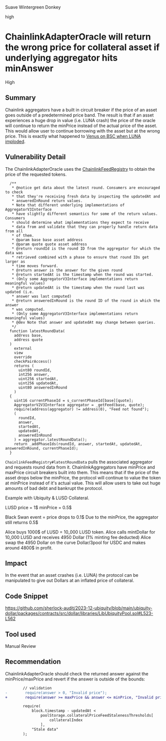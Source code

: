 Suave Wintergreen Donkey

high

# ChainlinkAdapterOracle will return the wrong price for collateral asset if underlying aggregator hits minAnswer

High

## Summary

Chainlink aggregators have a built in circuit breaker if the price of an asset goes outside of a predetermined price band. The result is that if an asset experiences a huge drop in value (i.e. LUNA crash) the price of the oracle will continue to return the minPrice instead of the actual price of the asset. This would allow user to continue borrowing with the asset but at the wrong price. This is exactly what happened to [Venus on BSC when LUNA imploded](https://rekt.news/venus-blizz-rekt/).

## Vulnerability Detail

The ChainlinkAdapterOracle uses the [ChainlinkFeedRegistry](https://etherscan.io/address/0x47Fb2585D2C56Fe188D0E6ec628a38b74fCeeeDf) to obtain the price of the requested tokens.

```solidity 
  /**
   * @notice get data about the latest round. Consumers are encouraged to check
   * that they're receiving fresh data by inspecting the updatedAt and
   * answeredInRound return values.
   * Note that different underlying implementations of AggregatorV3Interface
   * have slightly different semantics for some of the return values. Consumers
   * should determine what implementations they expect to receive
   * data from and validate that they can properly handle return data from all
   * of them.
   * @param base base asset address
   * @param quote quote asset address
   * @return roundId is the round ID from the aggregator for which the data was
   * retrieved combined with a phase to ensure that round IDs get larger as
   * time moves forward.
   * @return answer is the answer for the given round
   * @return startedAt is the timestamp when the round was started.
   * (Only some AggregatorV3Interface implementations return meaningful values)
   * @return updatedAt is the timestamp when the round last was updated (i.e.
   * answer was last computed)
   * @return answeredInRound is the round ID of the round in which the answer
   * was computed.
   * (Only some AggregatorV3Interface implementations return meaningful values)
   * @dev Note that answer and updatedAt may change between queries.
   */
  function latestRoundData(
    address base,
    address quote
  )
    external
    view
    override
    checkPairAccess()
    returns (
      uint80 roundId,
      int256 answer,
      uint256 startedAt,
      uint256 updatedAt,
      uint80 answeredInRound
    )
  {
    uint16 currentPhaseId = s_currentPhaseId[base][quote];
    AggregatorV2V3Interface aggregator = _getFeed(base, quote);
    require(address(aggregator) != address(0), "Feed not found");
    (
      roundId,
      answer,
      startedAt,
      updatedAt,
      answeredInRound
    ) = aggregator.latestRoundData();
    return _addPhaseIds(roundId, answer, startedAt, updatedAt, answeredInRound, currentPhaseId);
  }
```
`ChainlinkFeedRegistry#latestRoundData` pulls the associated aggregator and requests round data from it. ChainlinkAggregators have minPrice and maxPrice circuit breakers built into them. This means that if the price of the asset drops below the minPrice, the protocol will continue to value the token at minPrice instead of it's actual value. This will allow users to take out huge amounts of bad debt and bankrupt the protocol.

Example with Ubiquity & LUSD Collateral. 

LUSD price = 1$
minPrice = 0.5$

Black Swan event = price drops to 0.1$
Due to the minPrice, the aggregator still returns 0.5$

Alice buys 1000$ of LUSD = 10_000 LUSD token. 
Alice calls mintDollar for 10_000 LUSD and receives 4950 Dollar (1% minting fee deducted)
Alice swap the 4950 Dollar on the curve Dollar/3pool for USDC and makes around 4800$ in profit.  


## Impact

In the event that an asset crashes (i.e. LUNA) the protocol can be manipulated to give out Dollars at an inflated price of collateral.


## Code Snippet

https://github.com/sherlock-audit/2023-12-ubiquity/blob/main/ubiquity-dollar/packages/contracts/src/dollar/libraries/LibUbiquityPool.sol#L523-L562

## Tool used

Manual Review

## Recommendation

ChainlinkAdapterOracle should check the returned answer against the minPrice/maxPrice and revert if the answer is outside of the bounds:

```diff
        // validation
-        require(answer > 0, "Invalid price");
+        require(answer >= maxPrice && answer <= minPrice, "Invalid price");

        require(
            block.timestamp - updatedAt <
                poolStorage.collateralPriceFeedStalenessThresholds[
                    collateralIndex
                ],
            "Stale data"
        );


```

